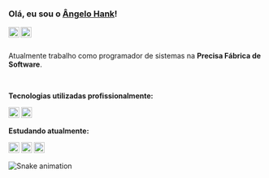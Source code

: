   ### Olá, eu sou o [Ângelo Hank](www.linkedin.com/in/angelohank)!
  
  <a href="https://intagram.com/angelohank">
    <img src="http://mairacuryteam.com.br/wp-content/uploads/2019/05/logo-instagram-png-fundo-transparente13-1.png" width="21px" align="left" alt="instagram | angelo hank">
  </a>
  <a href="https://twitter.com/angeloohank">
    <img src="https://logodownload.org/wp-content/uploads/2014/09/twitter-logo-6.png" width="21px" align="left" alt="twitter | angelo hank">
  </a>
  <br>
  <br>

<p>
  Atualmente trabalho como programador de sistemas na <strong>Precisa Fábrica de Software</strong>.
</p>

<br>

**Tecnologias utilizadas profissionalmente:**
  
  <code><img height="21" src="https://www.embarcadero.com/images/logos/logo-page/Delphi_FINAL_ICONS_1024.png"></code>
  <code><img height="21" src="https://upload.wikimedia.org/wikipedia/commons/thumb/8/8e/Firebird_logo.svg/2048px-Firebird_logo.svg.png"></code>

**Estudando atualmente:**

  <code><img height="21" src="https://upload.wikimedia.org/wikipedia/commons/thumb/9/99/Unofficial_JavaScript_logo_2.svg/480px-Unofficial_JavaScript_logo_2.svg.png"></code>
  <code><img height="21" src="https://logodownload.org/wp-content/uploads/2016/10/html5-logo-10.png"></code>
  <code><img height="21" src="https://logodownload.org/wp-content/uploads/2017/04/java-logo-11.png"></code>


![Snake animation](https://github.com/littleMen21/littleMen21/blob/output/github-contribution-grid-snake.svg)
